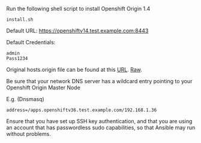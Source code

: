 Run the following shell script to install Openshift Origin 1.4
	
	install.sh

Default URL: https://openshiftv14.test.example.com:8443

Default Credentials:

	admin
	Pass1234

Original hosts.origin file can be found at this 
[URL](https://github.com/openshift/openshift-ansible/blob/release-1.4/inventory/byo/hosts.origin.example).
[Raw](https://raw.githubusercontent.com/openshift/openshift-ansible/release-1.4/inventory/byo/hosts.origin.example).

Be sure that your network DNS server has a wildcard entry pointing
to your Openshift Origin Master Node

E.g. (Dnsmasq)

	address=/apps.openshiftv36.test.example.com/192.168.1.36

Ensure that you have set up SSH key authentication, and that you are using 
an account that has passwordless sudo capabilities, so that Ansible may run
without problems.

